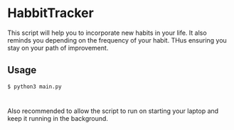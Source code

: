 # HabbitTracker
This script will help you to incorporate new habits in your life. It also reminds you depending on the frequency of your habit. THus ensuring you stay on your path of improvement.

## Usage
`
$ python3 main.py
`
#
Also recommended to allow the script to run on starting your laptop and keep it running in the background.